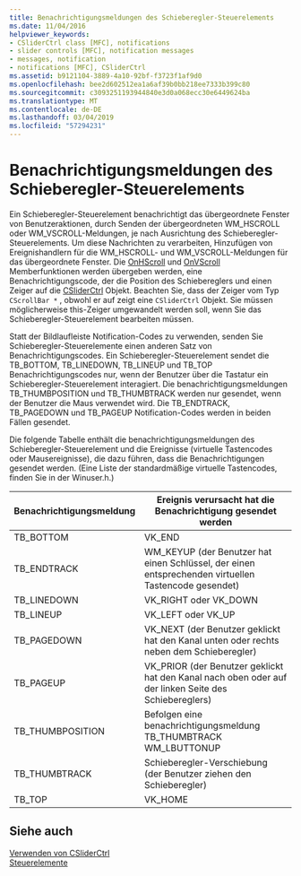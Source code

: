 ```yaml
---
title: Benachrichtigungsmeldungen des Schieberegler-Steuerelements
ms.date: 11/04/2016
helpviewer_keywords:
- CSliderCtrl class [MFC], notifications
- slider controls [MFC], notification messages
- messages, notification
- notifications [MFC], CSliderCtrl
ms.assetid: b9121104-3889-4a10-92bf-f3723f1af9d0
ms.openlocfilehash: bee2d602512ea1a6af39b0bb218ee7333b399c80
ms.sourcegitcommit: c3093251193944840e3d0a068ecc30e6449624ba
ms.translationtype: MT
ms.contentlocale: de-DE
ms.lasthandoff: 03/04/2019
ms.locfileid: "57294231"
---
```

# <a name="slider-notification-messages"></a>Benachrichtigungsmeldungen des Schieberegler-Steuerelements

Ein Schieberegler-Steuerelement benachrichtigt das übergeordnete Fenster von Benutzeraktionen, durch Senden der übergeordneten WM_HSCROLL oder WM_VSCROLL-Meldungen, je nach Ausrichtung des Schieberegler-Steuerelements. Um diese Nachrichten zu verarbeiten, Hinzufügen von Ereignishandlern für die WM_HSCROLL- und WM_VSCROLL-Meldungen für das übergeordnete Fenster. Die [OnHScroll](../mfc/reference/cwnd-class.md#onhscroll) und [OnVScroll](../mfc/reference/cwnd-class.md#onvscroll) Memberfunktionen werden übergeben werden, eine Benachrichtigungscode, der die Position des Schiebereglers und einen Zeiger auf die [CSliderCtrl](../mfc/reference/csliderctrl-class.md) Objekt. Beachten Sie, dass der Zeiger vom Typ `CScrollBar *` , obwohl er auf zeigt eine `CSliderCtrl` Objekt. Sie müssen möglicherweise this-Zeiger umgewandelt werden soll, wenn Sie das Schieberegler-Steuerelement bearbeiten müssen.

Statt der Bildlaufleiste Notification-Codes zu verwenden, senden Sie Schieberegler-Steuerelemente einen anderen Satz von Benachrichtigungscodes. Ein Schieberegler-Steuerelement sendet die TB_BOTTOM, TB_LINEDOWN, TB_LINEUP und TB_TOP Benachrichtigungscodes nur, wenn der Benutzer über die Tastatur ein Schieberegler-Steuerelement interagiert. Die benachrichtigungsmeldungen TB_THUMBPOSITION und TB_THUMBTRACK werden nur gesendet, wenn der Benutzer die Maus verwendet wird. Die TB_ENDTRACK, TB_PAGEDOWN und TB_PAGEUP Notification-Codes werden in beiden Fällen gesendet.

Die folgende Tabelle enthält die benachrichtigungsmeldungen des Schieberegler-Steuerelement und die Ereignisse (virtuelle Tastencodes oder Mausereignisse), die dazu führen, dass die Benachrichtigungen gesendet werden. (Eine Liste der standardmäßige virtuelle Tastencodes, finden Sie in der Winuser.h.)

|Benachrichtigungsmeldung|Ereignis verursacht hat die Benachrichtigung gesendet werden|
|--------------------------|-------------------------------------------|
|TB_BOTTOM|VK_END|
|TB_ENDTRACK|WM_KEYUP (der Benutzer hat einen Schlüssel, der einen entsprechenden virtuellen Tastencode gesendet)|
|TB_LINEDOWN|VK_RIGHT oder VK_DOWN|
|TB_LINEUP|VK_LEFT oder VK_UP|
|TB_PAGEDOWN|VK_NEXT (der Benutzer geklickt hat den Kanal unten oder rechts neben dem Schieberegler)|
|TB_PAGEUP|VK_PRIOR (der Benutzer geklickt hat den Kanal nach oben oder auf der linken Seite des Schiebereglers)|
|TB_THUMBPOSITION|Befolgen eine benachrichtigungsmeldung TB_THUMBTRACK WM_LBUTTONUP|
|TB_THUMBTRACK|Schieberegler-Verschiebung (der Benutzer ziehen den Schieberegler)|
|TB_TOP|VK_HOME|

## <a name="see-also"></a>Siehe auch

[Verwenden von CSliderCtrl](../mfc/using-csliderctrl.md)<br/>
[Steuerelemente](../mfc/controls-mfc.md)
